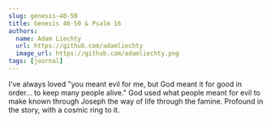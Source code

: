 ```yaml
---
slug: genesis-48-50
title: Genesis 48-50 & Psalm 16
authors:
  name: Adam Liechty
  url: https://github.com/adamliechty
  image_url: https://github.com/adamliechty.png
tags: [journal]
---
```


I've always loved "you meant evil for me, but God meant it for good in order... to keep many people alive." God used what people meant for evil to make known through Joseph the way of life through the famine. Profound in the story, with a cosmic ring to it.

